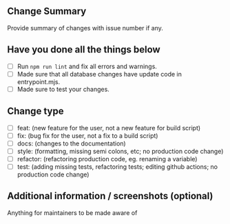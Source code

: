 ## Change Summary

Provide summary of changes with issue number if any.

## Have you done all the things below
 - [ ] Run ```npm run lint``` and fix all errors and warnings.
 - [ ] Made sure that all database changes have update code in entrypoint.mjs.
 - [ ] Made sure to test your changes.
 
## Change type

- [ ] feat: (new feature for the user, not a new feature for build script)
- [ ] fix: (bug fix for the user, not a fix to a build script)
- [ ] docs: (changes to the documentation)
- [ ] style: (formatting, missing semi colons, etc; no production code change)
- [ ] refactor: (refactoring production code, eg. renaming a variable)
- [ ] test: (adding missing tests, refactoring tests; editing github actions; no production code change)

## Additional information / screenshots (optional)

Anything for maintainers to be made aware of
